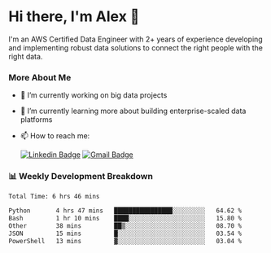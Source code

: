 # Hi there, I'm Alex  👋

I'm an AWS Certified Data Engineer with 2+ years of experience developing and implementing robust data solutions to connect the right people with the right data. 

### More About Me

- 🔭 I’m currently working on big data projects
- 🌱 I’m currently learning more about building enterprise-scaled data platforms
- 📫 How to reach me:

  [![Linkedin Badge](https://img.shields.io/badge/LinkedIn-0077B5?style=for-the-badge&logo=linkedin&logoColor=white)](https://www.linkedin.com/in/itsalexchen) [![Gmail Badge](https://img.shields.io/badge/Gmail-D14836?style=for-the-badge&logo=gmail&logoColor=white)](mailto:itsalexchen@gmail.com)




### 📊 Weekly Development Breakdown
<!--START_SECTION:waka-->

```txt
Total Time: 6 hrs 46 mins

Python       4 hrs 47 mins   ████████████████░░░░░░░░░   64.62 %
Bash         1 hr 10 mins    ████░░░░░░░░░░░░░░░░░░░░░   15.80 %
Other        38 mins         ██▒░░░░░░░░░░░░░░░░░░░░░░   08.70 %
JSON         15 mins         █░░░░░░░░░░░░░░░░░░░░░░░░   03.54 %
PowerShell   13 mins         ▓░░░░░░░░░░░░░░░░░░░░░░░░   03.04 %
```

<!--END_SECTION:waka-->
